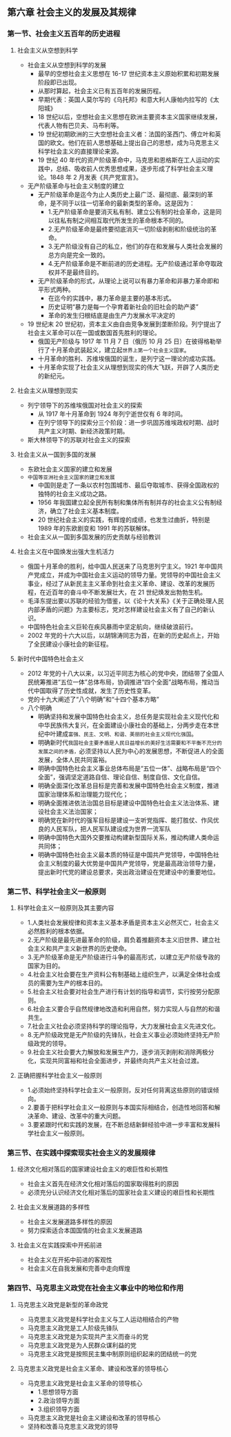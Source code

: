 ## 第六章 社会主义的发展及其规律

### 第一节、社会主义五百年的历史进程

1. 社会主义从空想到科学

   - 社会主义从空想到科学的发展
     - 最早的空想社会主义思想在 16-17 世纪资本主义原始积累和初期发展阶段即已出现。
     - 从那时算起，社会主义已有五百年的发展历程。
     - 早期代表：英国人莫尔写的《乌托邦》和意大利人康帕内拉写的《太阳城》
     - 18 世纪以后，空想社会主义思想在欧洲主要资本主义国家继续发展，代表人物有巴贝夫、马布利等。
     - 19 世纪初期欧洲的三大空想社会主义者：法国的圣西门、傅立叶和英国的欧文。他们在前人思想基础上提出自己的思想，成为马克思主义科学社会主义的直接理论来源。
     - 19 世纪 40 年代的资产阶级革命中，马克思和恩格斯在工人运动的实践中，总结、吸收前人优秀思想成果，逐步形成了科学社会主义理论。1848 年 2 月发表《共产党宣言》。
   - 无产阶级革命与社会主义制度的建立
     - 无产阶级革命是迄今为止人类历史上最广泛、最彻底、最深刻的革命，是不同于以往一切革命的最新类型的革命。这是因为：
       - 1.无产阶级革命是要消灭私有制、建立公有制的社会革命，这是同以往私有制之间相互取代所发生的革命根本不同的。
       - 2.无产阶级革命是最终要彻底消灭一切阶级剥削和阶级统治的革命。
       - 3.无产阶级没有自己的私立，他们的存在和发展与人类社会发展的总方向是完全一致的。
       - 4.无产阶级革命是不断前进的历史进程。无产阶级通过革命夺取政权并不是最终目的。
     - 无产阶级革命的形式，从理论上说可以有暴力革命和非暴力革命即和平形式两种。
       - 在迄今的实践中，暴力革命是主要的基本形式。
       - 历史证明“暴力是每一个孕育着新社会的旧社会的助产婆”
       - 革命的发生归根结底是由生产力发展水平决定的
   - 19 世纪末 20 世纪初，资本主义由自由竞争发展到垄断阶段。列宁提出了社会主义革命可以在一国或数国首先胜利的理论。
     - 俄国无产阶级与 1917 年 11 月 7 日（俄历 10 月 25 日）在彼得格勒举行了十月革命武装起义，建立起`世界上第一个社会主义国家`。
     - 十月革命的胜利、苏维埃俄国的诞生，是列宁这一理论的成功实践。
     - 十月革命实现了社会主义从理想到现实的伟大飞跃，开辟了人类历史的新纪元。

2. 社会主义从理想到现实

   - 列宁领导下的苏维埃俄国对社会主义的探索
     - 从 1917 年十月革命到 1924 年列宁逝世仅有 6 年时间。
     - 在列宁领导下的探索分三个阶段：进一步巩固苏维埃政权时期、战时共产主义时期、新经济政策时期。
   - 斯大林领导下的苏联对社会主义的探索

3. 社会主义从一国到多国的发展

   - 东欧社会主义国家的建立和发展
   - `中国等亚洲社会主义国家的建立和发展`
     - 中国则是走了一条以农村包围城市、最后夺取城市、获得全国政权的独特的社会主义成功之路。
     - 1956 年我国建立起全民所有制和集体所有制并存的社会主义公有制经济，确立了社会主义基本制度。
     - 20 世纪社会主义的实践，有辉煌的成绩，也发生过曲折，特别是 1989 年的东欧剧变和 1991 年的苏联解体。
   - 社会主义从一国到多国发展的历史贡献与经验教训

4. 社会主义在中国焕发出强大生机活力

   - 俄国十月革命的胜利，给中国人民送来了马克思列宁主义。1921 年中国共产党成立，并成为中国社会主义运动的领导力量。党领导的中国社会主义事业，经过了从新民主主义革命到社会主义革命、建设、改革的发展历程，在近百年的奋斗中不断发展壮大，在 21 世纪焕发出勃勃生机。
   - 毛泽东提出要以苏联的经验为借鉴，以《论十大关系》《关于正确处理人民内部矛盾的问题》为主要标志，党对怎样建设社会主义有了自己的新认识。
   - 中国特色社会主义巨轮在疾风暴雨中坚定航向，继续破浪前行。
   - 2002 年党的十六大以后，以胡锦涛同志为首，在新的历史起点上，开始了全民建设小康社会的新征程。

5. 新时代中国特色社会主义
   - 2012 年党的十八大以来，以习近平同志为核心的党中央，团结带了全国人民统筹推进“五位一体”总体布局，协调推进“四个全面”战略布局，推动当代中国取得了历史性成就，发生了历史性变革。
   - 党的十九大阐述了“八个明确”和“十四个基本方略”
   - 八个明确
     - 明确坚持和发展中国特色社会主义，总任务是实现社会主义现代化和中华民族伟大复兴，在全面建设小康社会的基础上，分两步走在本世纪中叶建成`富强、民主、文明、和谐、美丽的社会主义现代化强国`。
     - 明确新时代`我国社会主要矛盾是人民日益增长的美好生活需要和不平衡不充分的发展之间的矛盾，`必须坚持以人民为中心的发展思想，不断促进人的全面发展，全体人民共同富裕。
     - 明确中国特色社会主义事业总体布局是“五位一体”、战略布局是“四个全面”，强调坚定道路自信、理论自信、制度自信、文化自信。
     - 明确全面深化改革总目标是完善和发展中国特色社会主义制度，推进国家治理体系和治理能力现代化；
     - 明确全面推进依法治国总目标是建设中国特色社会主义法治体系、建设社会主义法治国家；
     - 明确党在新时代的强军目标是建设一支听党指挥、能打胜仗、作风优良的人民军队，把人民军队建设成为世界一流军队
     - 明确中国特色大国外交要推动构建新型国际关系，推动构建人类命运共同体；
     - 明确中国特色社会主义最本质的特征是中国共产党领导，中国特色社会主义制度的最大优势是中国共产党领导，党是最高政治领导力量，提出新时代党的建设总要求，突出政治建设在党建设中的重要地位。

### 第二节、科学社会主义一般原则

1. 科学社会主义一般原则及其主要内容

   - 1.人类社会发展规律和资本主义基本矛盾是资本主义必然灭亡，社会主义必然胜利的根本依据。
   - 2.无产阶级是最先进最革命的阶级，肩负着推翻资本主义旧世界、建立社会主义和共产主义新世界的历史使命。
   - 3.无产阶级革命是无产阶级进行斗争的最高形式，以建立无产阶级专政的国家为目的。
   - 4.社会主义社会要在生产资料公有制基础上组织生产，以满足全体社会成员的需要为生产的根本目的。
   - 5.社会主义社会要对社会生产进行有计划的指导和调节，实行按劳分配原则。
   - 6.社会主义要合乎自然规律地改造和利用自然，努力实现人与自然的和谐共生。
   - 7.社会主义社会必须坚持科学的理论指导，大力发展社会主义先进文化。
   - 8.无产阶级政党是无产阶级的先锋队，社会主义事业必须始终坚持无产阶级政党的领导。
   - 9.社会主义社会要大力解放和发展生产力，逐步消灭剥削和消除两极分化，实现共同富裕和社会全面进步，并最终向共产主义社会过渡。

2. 正确把握科学社会主义一般原则
   - 1.必须始终坚持科学社会主义一般原则，反对任何背离这些原则的错误倾向。
   - 2.要善于把科学社会主义一般原则与本国实际相结合，创造性地回答和解决革命、建设、改革中的重大问题。
   - 3.要紧跟时代和实践的发展，在不断总结新鲜经验中进一步丰富和发展科学社会主义一般原则。

### 第三节、在实践中探索现实社会主义的发展规律

1. 经济文化相对落后的国家建设社会主义的艰巨性和长期性

   - 社会主义首先在经济文化相对落后的国家取得胜利的原因
   - 必须充分认识经济文化相对落后的国家社会主义建设的艰巨性和长期性

2. 社会主义发展道路的多样性

   - 社会主义发展道路多样性的原因
   - 努力探索适合本国国情的社会主义发展道路

3. 社会主义在实践探索中开拓前进

   - 社会主义在开拓中前进的客观性
   - 社会主义在自我发展和完善中走向辉煌

### 第四节、马克思主义政党在社会主义事业中的地位和作用

1. 马克思主义政党是新型的革命政党

   - 马克思主义政党是科学社会主义与工人运动相结合的产物
   - 马克思主义政党是工人阶级先锋队
   - 马克思主义政党是为实现共产主义而奋斗的党
   - 马克思主义政党是为人民群众谋利益的党
   - 马克思主义政党是按照民主集中制原则组织起来的团结统一的党

2. 马克思主义政党是社会主义革命、建设和改革的领导核心
   - 马克思主义政党是社会主义革命的领导核心
     - 1.思想领导方面
     - 2.政治领导方面
     - 3.组织领导方面
   - 马克思主义政党是社会主义建设和改革的领导核心
   - 坚持和改善马克思主义政党的领导
